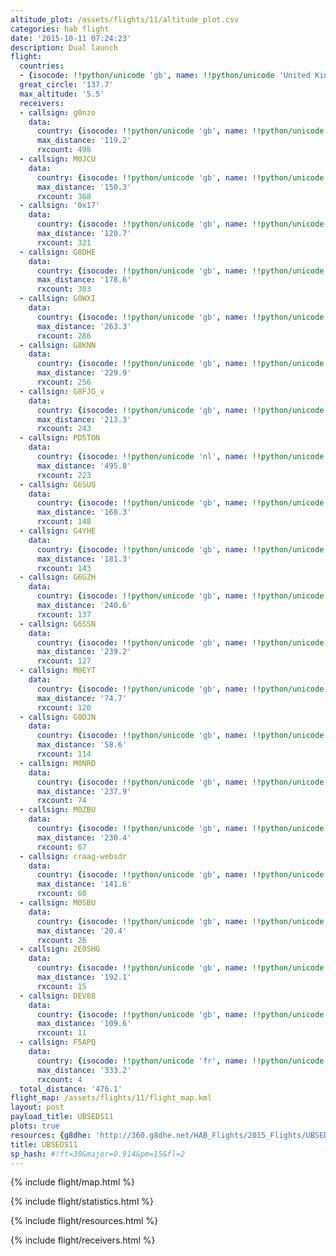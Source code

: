 ```yaml
---
altitude_plot: /assets/flights/11/altitude_plot.csv
categories: hab flight
date: '2015-10-11 07:24:23'
description: Dual launch
flight:
  countries:
  - {isocode: !!python/unicode 'gb', name: !!python/unicode 'United Kingdom'}
  great_circle: '137.7'
  max_altitude: '5.5'
  receivers:
  - callsign: g0nzo
    data:
      country: {isocode: !!python/unicode 'gb', name: !!python/unicode 'United Kingdom'}
      max_distance: '119.2'
      rxcount: 498
  - callsign: M0JCU
    data:
      country: {isocode: !!python/unicode 'gb', name: !!python/unicode 'United Kingdom'}
      max_distance: '150.3'
      rxcount: 368
  - callsign: '0x17'
    data:
      country: {isocode: !!python/unicode 'gb', name: !!python/unicode 'United Kingdom'}
      max_distance: '120.7'
      rxcount: 321
  - callsign: G8DHE
    data:
      country: {isocode: !!python/unicode 'gb', name: !!python/unicode 'United Kingdom'}
      max_distance: '178.6'
      rxcount: 303
  - callsign: G0WXI
    data:
      country: {isocode: !!python/unicode 'gb', name: !!python/unicode 'United Kingdom'}
      max_distance: '263.3'
      rxcount: 286
  - callsign: G8KNN
    data:
      country: {isocode: !!python/unicode 'gb', name: !!python/unicode 'United Kingdom'}
      max_distance: '229.9'
      rxcount: 256
  - callsign: G8FJG_v
    data:
      country: {isocode: !!python/unicode 'gb', name: !!python/unicode 'United Kingdom'}
      max_distance: '213.3'
      rxcount: 243
  - callsign: PD5TON
    data:
      country: {isocode: !!python/unicode 'nl', name: !!python/unicode 'Netherlands'}
      max_distance: '495.8'
      rxcount: 223
  - callsign: G6SUQ
    data:
      country: {isocode: !!python/unicode 'gb', name: !!python/unicode 'United Kingdom'}
      max_distance: '168.3'
      rxcount: 148
  - callsign: G4YHE
    data:
      country: {isocode: !!python/unicode 'gb', name: !!python/unicode 'United Kingdom'}
      max_distance: '181.3'
      rxcount: 143
  - callsign: G6GZH
    data:
      country: {isocode: !!python/unicode 'gb', name: !!python/unicode 'United Kingdom'}
      max_distance: '240.6'
      rxcount: 137
  - callsign: G6SSN
    data:
      country: {isocode: !!python/unicode 'gb', name: !!python/unicode 'United Kingdom'}
      max_distance: '239.2'
      rxcount: 127
  - callsign: M0EYT
    data:
      country: {isocode: !!python/unicode 'gb', name: !!python/unicode 'United Kingdom'}
      max_distance: '74.7'
      rxcount: 120
  - callsign: G8DJN
    data:
      country: {isocode: !!python/unicode 'gb', name: !!python/unicode 'United Kingdom'}
      max_distance: '58.6'
      rxcount: 114
  - callsign: M0NRD
    data:
      country: {isocode: !!python/unicode 'gb', name: !!python/unicode 'United Kingdom'}
      max_distance: '237.9'
      rxcount: 74
  - callsign: M0ZBU
    data:
      country: {isocode: !!python/unicode 'gb', name: !!python/unicode 'United Kingdom'}
      max_distance: '230.4'
      rxcount: 67
  - callsign: craag-websdr
    data:
      country: {isocode: !!python/unicode 'gb', name: !!python/unicode 'United Kingdom'}
      max_distance: '141.6'
      rxcount: 60
  - callsign: M0SBU
    data:
      country: {isocode: !!python/unicode 'gb', name: !!python/unicode 'United Kingdom'}
      max_distance: '20.4'
      rxcount: 26
  - callsign: 2E0SHG
    data:
      country: {isocode: !!python/unicode 'gb', name: !!python/unicode 'United Kingdom'}
      max_distance: '192.1'
      rxcount: 15
  - callsign: DEV88
    data:
      country: {isocode: !!python/unicode 'gb', name: !!python/unicode 'United Kingdom'}
      max_distance: '109.6'
      rxcount: 11
  - callsign: F5APQ
    data:
      country: {isocode: !!python/unicode 'fr', name: !!python/unicode 'France'}
      max_distance: '333.2'
      rxcount: 4
  total_distance: '476.1'
flight_map: /assets/flights/11/flight_map.kml
layout: post
payload_title: UBSEDS11
plots: true
resources: {g8dhe: 'http://360.g8dhe.net/HAB_Flights/2015_Flights/UBSEDS10-11_20151011/index.php?ind=3'}
title: UBSEDS11
sp_hash: #!ft=30&major=0.914&pm=15&fl=2
---
```


<!--more-->

{% include flight/map.html %}

{% include flight/statistics.html %}

{% include flight/resources.html %}

{% include flight/receivers.html %}
